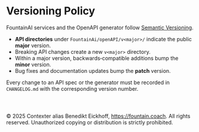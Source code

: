 # Versioning Policy

FountainAI services and the OpenAPI generator follow [Semantic Versioning](https://semver.org/).

- **API directories** under `FountainAi/openAPI/v<major>/` indicate the public **major** version.
- Breaking API changes create a new `v<major>` directory.
- Within a major version, backwards‑compatible additions bump the **minor** version.
- Bug fixes and documentation updates bump the **patch** version.

Every change to an API spec or the generator must be recorded in `CHANGELOG.md` with the corresponding version number.

```



```
© 2025 Contexter alias Benedikt Eickhoff, https://fountain.coach. All rights reserved.
Unauthorized copying or distribution is strictly prohibited.
```
